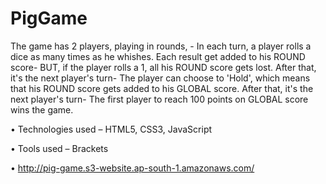 # PigGame

The game has 2 players, playing in rounds, - In each turn, a player rolls a dice as many times as he whishes. Each result get added to his ROUND score- BUT, if the player rolls a 1, all his ROUND score gets lost. After that, it's the next player's turn- The player can choose to 'Hold', which means that his ROUND score gets added to his GLOBAL score. After that, it's the next player's turn- The first player to reach 100 points on GLOBAL score wins the game.

•	Technologies used – HTML5, CSS3, JavaScript

•	Tools used – Brackets

•	http://pig-game.s3-website.ap-south-1.amazonaws.com/
